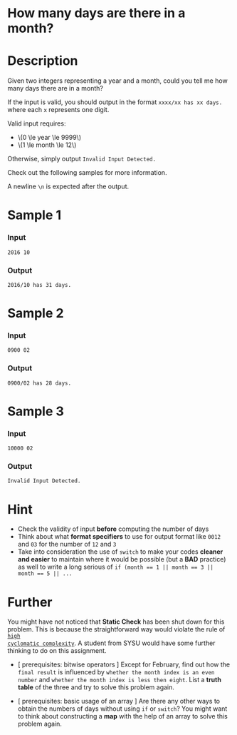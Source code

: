 # How many days are there in a month?

# Description
Given two integers representing a year and a month, could you tell me how many days there are in a month?

If the input is valid, you should output in the format ``xxxx/xx has xx days.`` where each ``x`` represents one digit.

Valid input requires:

  - \\(0 \le year \le 9999\\)
  - \\(1 \le month \le 12\\)

Otherwise, simply output ``Invalid Input Detected.``

Check out the following samples for more information.

A newline ``\n`` is expected after the output.

# Sample 1

### Input

```
2016 10

```

### Output

```
2016/10 has 31 days.

```

# Sample 2

### Input

```
0900 02

```

### Output

```
0900/02 has 28 days.

```

# Sample 3

### Input

```
10000 02

```

### Output

```
Invalid Input Detected.

```

# Hint

- Check the validity of input **before** computing the number of days
- Think about what **format specifiers** to use for output format like ``0012`` and ``03`` for the number of ``12`` and ``3``
- Take into consideration the use of ``switch`` to make your codes **cleaner and easier** to maintain where it would be possible (but a **BAD** practice) as well to write a long serious of ``if (month == 1 || month == 3 || month == 5 || ...``

# Further

You might have not noticed that **Static Check** has been shut down for this problem. This is because the straightforward way would violate the rule of <a href="http://docs.oclint.org/en/stable/rules/size.html#highcyclomaticcomplexity" target="_blank"><code>high cyclomatic complexity</code></a>. A student from SYSU would have some further thinking to do on this assignment.

- [ prerequisites: bitwise operators ] Except for February, find out how the ``final result`` is influenced by ``whether the month index is an even number`` and ``whether the month index is less then eight``. List a **truth table** of the three and try to solve this problem again.

- [ prerequisites: basic usage of an array ] Are there any other ways to obtain the numbers of days without using ``if`` or ``switch``? You might want to think about constructing a **map** with the help of an array to solve this problem again.
